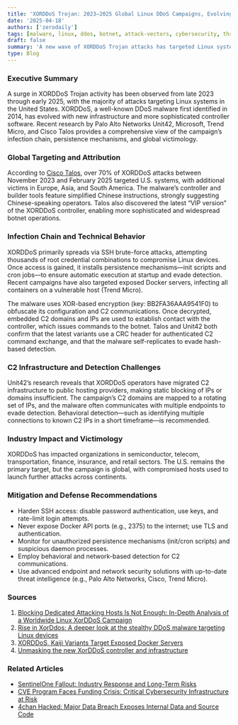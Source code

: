 ```yaml
---
title: 'XORDDoS Trojan: 2023–2025 Global Linux DDoS Campaigns, Evolving Infrastructure, and U.S. Targeting'
date: '2025-04-18'
authors: ['zerodaily']
tags: [malware, linux, ddos, botnet, attack-vectors, cybersecurity, threat-intelligence]
draft: false
summary: 'A new wave of XORDDoS Trojan attacks has targeted Linux systems worldwide, with a dramatic rise in U.S. victims and evolving command-and-control infrastructure. Here’s what defenders need to know about infection vectors, persistence, and mitigation.'
type: Blog
---
```


### Executive Summary

A surge in XORDDoS Trojan activity has been observed from late 2023 through early 2025, with the majority of attacks targeting Linux systems in the United States. XORDDoS, a well-known DDoS malware first identified in 2014, has evolved with new infrastructure and more sophisticated controller software. Recent research by Palo Alto Networks Unit42, Microsoft, Trend Micro, and Cisco Talos provides a comprehensive view of the campaign’s infection chain, persistence mechanisms, and global victimology.

### Global Targeting and Attribution

According to [Cisco Talos](https://blog.talosintelligence.com/unmasking-the-new-xorddos-controller-and-infrastructure/), over 70% of XORDDoS attacks between November 2023 and February 2025 targeted U.S. systems, with additional victims in Europe, Asia, and South America. The malware’s controller and builder tools feature simplified Chinese instructions, strongly suggesting Chinese-speaking operators. Talos also discovered the latest “VIP version” of the XORDDoS controller, enabling more sophisticated and widespread botnet operations.

### Infection Chain and Technical Behavior

XORDDoS primarily spreads via SSH brute-force attacks, attempting thousands of root credential combinations to compromise Linux devices. Once access is gained, it installs persistence mechanisms—init scripts and cron jobs—to ensure automatic execution at startup and evade detection. Recent campaigns have also targeted exposed Docker servers, infecting all containers on a vulnerable host (Trend Micro).

The malware uses XOR-based encryption (key: BB2FA36AAA9541F0) to obfuscate its configuration and C2 communications. Once decrypted, embedded C2 domains and IPs are used to establish contact with the controller, which issues commands to the botnet. Talos and Unit42 both confirm that the latest variants use a CRC header for authenticated C2 command exchange, and that the malware self-replicates to evade hash-based detection.

### C2 Infrastructure and Detection Challenges

Unit42’s research reveals that XORDDoS operators have migrated C2 infrastructure to public hosting providers, making static blocking of IPs or domains insufficient. The campaign’s C2 domains are mapped to a rotating set of IPs, and the malware often communicates with multiple endpoints to evade detection. Behavioral detection—such as identifying multiple connections to known C2 IPs in a short timeframe—is recommended.

### Industry Impact and Victimology

XORDDoS has impacted organizations in semiconductor, telecom, transportation, finance, insurance, and retail sectors. The U.S. remains the primary target, but the campaign is global, with compromised hosts used to launch further attacks across continents.

### Mitigation and Defense Recommendations

- Harden SSH access: disable password authentication, use keys, and rate-limit login attempts.
- Never expose Docker API ports (e.g., 2375) to the internet; use TLS and authentication.
- Monitor for unauthorized persistence mechanisms (init/cron scripts) and suspicious daemon processes.
- Employ behavioral and network-based detection for C2 communications.
- Use advanced endpoint and network security solutions with up-to-date threat intelligence (e.g., Palo Alto Networks, Cisco, Trend Micro).

### Sources

1. [Blocking Dedicated Attacking Hosts Is Not Enough: In-Depth Analysis of a Worldwide Linux XorDDoS Campaign](https://unit42.paloaltonetworks.com/new-linux-xorddos-trojan-campaign-delivers-malware/)
2. [Rise in XorDdos: A deeper look at the stealthy DDoS malware targeting Linux devices](https://www.microsoft.com/security/blog/2022/05/19/rise-in-xorddos-a-deeper-look-at-the-stealthy-ddos-malware-targeting-linux-devices/)
3. [XORDDoS, Kaiji Variants Target Exposed Docker Servers](https://www.trendmicro.com/en_us/research/20/f/xorddos-kaiji-botnet-malware-variants-target-exposed-docker-servers.html)
4. [Unmasking the new XorDDoS controller and infrastructure](https://blog.talosintelligence.com/unmasking-the-new-xorddos-controller-and-infrastructure/)

### Related Articles

- [SentinelOne Fallout: Industry Response and Long-Term Risks](/blog/2025-04-17-sentinelone-fallout)
- [CVE Program Faces Funding Crisis: Critical Cybersecurity Infrastructure at Risk](/blog/2025-04-16-cve-program-funding-crisis)
- [4chan Hacked: Major Data Breach Exposes Internal Data and Source Code](/blog/2025-04-16-4chan-hack)
